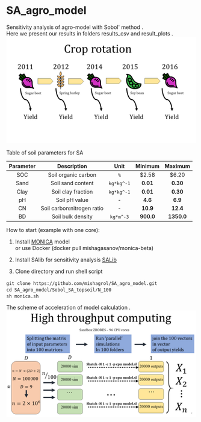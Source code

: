 # SA_agro_model
Sensitivity analysis of agro-model with Sobol' method .  
Here we present our results in folders results_csv and result_plots . 
![Scheme_of_crop_rotation](https://github.com/mishagrol/SA_agro_model/blob/master/Crop_rotaion.png)  

Table of soil parameters for SA  

| Parameter        | Description           | Unit      |Minimum     | Maximum     |
|:-------------:|:-------------:| :-------------:|:-------------:|:-------------:|
| SOC | Soil organic carbon | `%`| $2.58 | $6.20 |
| Sand | Soil sand content | `kg*kg^-1`| **0.01** | **0.30** |
| Clay | Soil clay fraction | `kg*kg^-1`| **0.01** | **0.30** |
| pH | Soil pH value  | - | **4.6** | **6.9** |
| CN | Soil carbon:nitrogen ratio | - | **10.9** | **12.4** |
| BD | Soil bulk density | `kg*m^-3`| **900.0** | **1350.0** |  

How to start (example with one core):  
1) Install [MONICA](https://github.com/zalf-rpm/monica/wiki/How-to-compile-MONICA-(Linux)) model  
or use Docker (docker pull mishagasanov/monica-beta)  

2) Install SAlib for sensitivity analysis [SALib](http://SALib.github.io/SALib/)
  
3) Clone directory and run shell script  

`git clone https://github.com/mishagrol/SA_agro_model.git`  
`cd SA_agro_model/Sobol_SA_topsoil/N_100`  
`sh monica.sh`  

The scheme of acceleration of model calculation . 
![Scheme_of_HPC](https://github.com/mishagrol/SA_agro_model/blob/master/HPC_crop_rotation.png)
